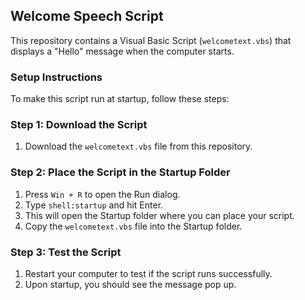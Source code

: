 ## Welcome Speech Script

This repository contains a Visual Basic Script (`welcometext.vbs`) that displays a "Hello" message when the computer starts.

### Setup Instructions

To make this script run at startup, follow these steps:

### Step 1: Download the Script

1. Download the `welcometext.vbs` file from this repository.

### Step 2: Place the Script in the Startup Folder

1. Press `Win + R` to open the Run dialog.
2. Type `shell:startup` and hit Enter.
3. This will open the Startup folder where you can place your script.
4. Copy the `welcometext.vbs` file into the Startup folder.

### Step 3: Test the Script

1. Restart your computer to test if the script runs successfully.
2. Upon startup, you should see the message pop up.
